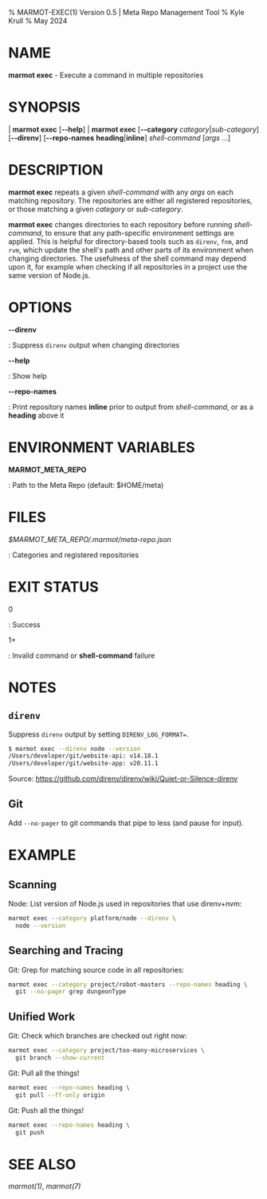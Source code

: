 % MARMOT-EXEC(1) Version 0.5 | Meta Repo Management Tool
% Kyle Krull
% May 2024

# NAME

**marmot exec** - Execute a command in multiple repositories

# SYNOPSIS

| **marmot exec** [**\-\-help**]
| **marmot exec**
  [**\-\-category** *category*|*sub-category*]
  [**\-\-direnv**] [**\-\-repo-names** **heading**|**inline**]
  *shell-command* [*args* ...]

# DESCRIPTION

**marmot exec** repeats a given *shell-command* with any *args* on each matching repository.  The
repositories are either all registered repositories, or those matching a given *category* or
*sub-category*.

**marmot exec** changes directories to each repository before running *shell-command*, to ensure
that any path-specific environment settings are applied.  This is helpful for directory-based tools
such as `direnv`, `fnm`, and `rvm`, which update the shell's path and other parts of its environment
when changing directories.  The usefulness of the shell command may depend upon it, for example when
checking if all repositories in a project use the same version of Node.js.

# OPTIONS

**\-\-direnv**

: Suppress `direnv` output when changing directories

**\-\-help**

: Show help

**\-\-repo\-names**

: Print repository names **inline** prior to output from *shell-command*, or as a **heading** above
it

# ENVIRONMENT VARIABLES

**MARMOT_META_REPO**

: Path to the Meta Repo (default: $HOME/meta)

# FILES

*$MARMOT_META_REPO/.marmot/meta-repo.json*

: Categories and registered repositories

# EXIT STATUS

0

: Success

1+

: Invalid command or **shell-command** failure

# NOTES

## `direnv`

Suppress `direnv` output by setting `DIRENV_LOG_FORMAT=`.

```sh
$ marmot exec --direnv node --version
/Users/developer/git/website-api: v14.18.1
/Users/developer/git/website-app: v20.11.1
```

Source: <https://github.com/direnv/direnv/wiki/Quiet-or-Silence-direnv>

## Git

Add `--no-pager` to git commands that pipe to less (and pause for input).

# EXAMPLE

## Scanning

Node: List version of Node.js used in repositories that use direnv+nvm:

```sh
marmot exec --category platform/node --direnv \
  node --version
```

## Searching and Tracing

Git: Grep for matching source code in all repositories:

```sh
marmot exec --category project/robot-masters --repo-names heading \
  git --no-pager grep dungeonType
```

## Unified Work

Git: Check which branches are checked out right now:

```sh
marmot exec --category project/too-many-microservices \
  git branch --show-current
```

Git: Pull all the things!

```sh
marmot exec --repo-names heading \
  git pull --ff-only origin
```

Git: Push all the things!

```sh
marmot exec --repo-names heading \
  git push
```

# SEE ALSO

*marmot(1)*, *marmot(7)*
